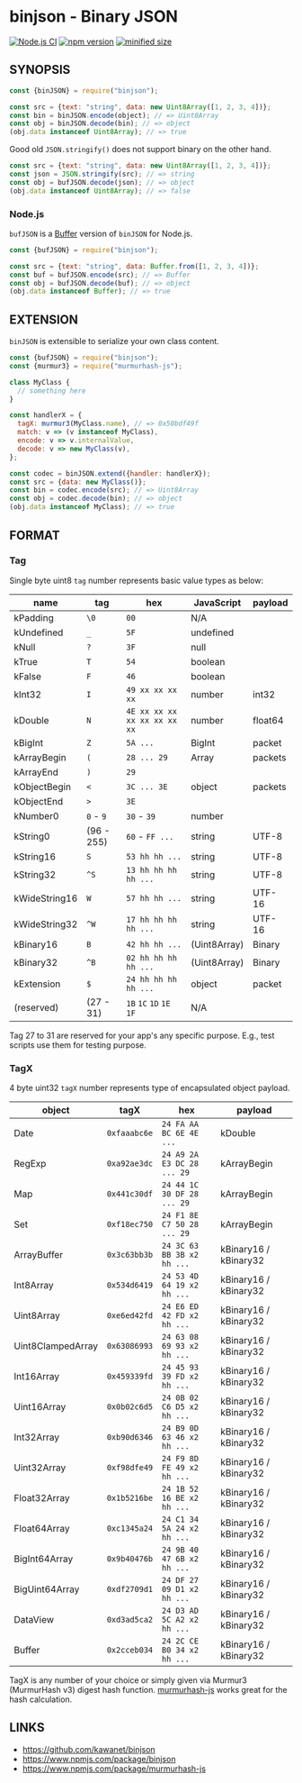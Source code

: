 # binjson - Binary JSON

[![Node.js CI](https://github.com/kawanet/binjson/workflows/Node.js%20CI/badge.svg?branch=main)](https://github.com/kawanet/binjson/actions/)
[![npm version](https://img.shields.io/npm/v/binjson)](https://www.npmjs.com/package/binjson)
[![minified size](https://img.shields.io/bundlephobia/min/binjson)](https://cdn.jsdelivr.net/npm/binjson/dist/binjson.min.js)

## SYNOPSIS

```js
const {binJSON} = require("binjson");

const src = {text: "string", data: new Uint8Array([1, 2, 3, 4])};
const bin = binJSON.encode(object); // => Uint8Array
const obj = binJSON.decode(bin); // => object
(obj.data instanceof Uint8Array); // => true
```

Good old `JSON.stringify()` does not support binary on the other hand.

```js
const src = {text: "string", data: new Uint8Array([1, 2, 3, 4])};
const json = JSON.stringify(src); // => string
const obj = bufJSON.decode(json); // => object
(obj.data instanceof Uint8Array); // => false
```

### Node.js

`bufJSON` is a [Buffer](https://nodejs.org/api/buffer.html) version of `binJSON` for Node.js.

```js
const {bufJSON} = require("binjson");

const src = {text: "string", data: Buffer.from([1, 2, 3, 4])};
const buf = bufJSON.encode(src); // => Buffer
const obj = bufJSON.decode(buf); // => object
(obj.data instanceof Buffer); // => true
```

## EXTENSION

`binJSON` is extensible to serialize your own class content.

```js
const {bufJSON} = require("binjson");
const {murmur3} = require("murmurhash-js");

class MyClass {
  // something here
}

const handlerX = {
  tagX: murmur3(MyClass.name), // => 0x50bdf49f
  match: v => (v instanceof MyClass),
  encode: v => v.internalValue,
  decode: v => new MyClass(v),
};

const codec = binJSON.extend({handler: handlerX});
const src = {data: new MyClass()};
const bin = codec.encode(src); // => Uint8Array
const obj = codec.decode(bin); // => object
(obj.data instanceof MyClass); // => true
```

## FORMAT

### Tag

Single byte uint8 `tag` number represents basic value types as below:

| name | tag | hex | JavaScript | payload |
|----|----|----|----|----|
| kPadding | `\0` | `00` | N/A ||
| kUndefined | `_` | `5F` | undefined ||
| kNull | `?` | `3F` | null ||
| kTrue | `T` | `54` | boolean ||
| kFalse | `F` | `46` | boolean ||
| kInt32 | `I` | `49 xx xx xx xx` | number | int32 |
| kDouble | `N` | `4E xx xx xx xx xx xx xx xx` | number | float64 |
| kBigInt | `Z` | `5A ...` | BigInt | packet |
| kArrayBegin | `(` | `28 ... 29` | Array | packets |
| kArrayEnd | `)` | `29` |||
| kObjectBegin | `<` | `3C ... 3E` | object | packets |
| kObjectEnd | `>` | `3E` |||
| kNumber0 | `0` - `9` | `30` - `39` | number ||
| kString0 | (96 - 255) | `60` - `FF ...` | string | UTF-8 |
| kString16 | `S` | `53 hh hh ...` | string | UTF-8 |
| kString32 | `^S` | `13 hh hh hh hh ...` | string | UTF-8 |
| kWideString16 | `W` | `57 hh hh ...` | string | UTF-16 |
| kWideString32 | `^W` | `17 hh hh hh hh ...` | string | UTF-16 |
| kBinary16 | `B` | `42 hh hh ...` | (Uint8Array) | Binary |
| kBinary32 | `^B` | `02 hh hh hh hh ...` | (Uint8Array) | Binary |
| kExtension | `$` | `24 hh hh hh hh ...` | object | packet |
| (reserved) | (27 - 31) | `1B` `1C` `1D` `1E` `1F` | N/A ||

Tag 27 to 31 are reserved for your app's any specific purpose.
E.g., test scripts use them for testing purpose.

### TagX

4 byte uint32 `tagX` number represents type of encapsulated object payload.

| object | tagX | hex | payload |
|----|----|----|----|
| Date | `0xfaaabc6e` | `24 FA AA BC 6E 4E ...` | kDouble |
| RegExp | `0xa92ae3dc` | `24 A9 2A E3 DC 28 ... 29` | kArrayBegin |
| Map | `0x441c30df` | `24 44 1C 30 DF 28 ... 29` | kArrayBegin |
| Set | `0xf18ec750` | `24 F1 8E C7 50 28 ... 29` | kArrayBegin |
| ArrayBuffer | `0x3c63bb3b` | `24 3C 63 BB 3B x2 hh ...` | kBinary16 / kBinary32 |
| Int8Array | `0x534d6419` | `24 53 4D 64 19 x2 hh ...` | kBinary16 / kBinary32 |
| Uint8Array | `0xe6ed42fd` | `24 E6 ED 42 FD x2 hh ...` | kBinary16 / kBinary32 |
| Uint8ClampedArray | `0x63086993` | `24 63 08 69 93 x2 hh ...` | kBinary16 / kBinary32 |
| Int16Array | `0x459339fd` | `24 45 93 39 FD x2 hh ...` | kBinary16 / kBinary32 |
| Uint16Array | `0x0b02c6d5` | `24 0B 02 C6 D5 x2 hh ...` | kBinary16 / kBinary32 |
| Int32Array | `0xb90d6346` | `24 B9 0D 63 46 x2 hh ...` | kBinary16 / kBinary32 |
| Uint32Array | `0xf98dfe49` | `24 F9 8D FE 49 x2 hh ...` | kBinary16 / kBinary32 |
| Float32Array | `0x1b5216be` | `24 1B 52 16 BE x2 hh ...` | kBinary16 / kBinary32 |
| Float64Array | `0xc1345a24` | `24 C1 34 5A 24 x2 hh ...` | kBinary16 / kBinary32 |
| BigInt64Array | `0x9b40476b` | `24 9B 40 47 6B x2 hh ...` | kBinary16 / kBinary32 |
| BigUint64Array | `0xdf2709d1` | `24 DF 27 09 D1 x2 hh ...` | kBinary16 / kBinary32 |
| DataView | `0xd3ad5ca2` | `24 D3 AD 5C A2 x2 hh ...` | kBinary16 / kBinary32 |
| Buffer | `0x2cceb034` | `24 2C CE B0 34 x2 hh ...` | kBinary16 / kBinary32 |

TagX is any number of your choice or simply given via Murmur3 (MurmurHash v3) digest hash function.
[murmurhash-js](https://www.npmjs.com/package/murmurhash-js) works great for the hash calculation.

## LINKS

- https://github.com/kawanet/binjson
- https://www.npmjs.com/package/binjson
- https://www.npmjs.com/package/murmurhash-js
